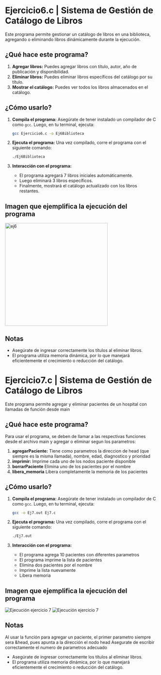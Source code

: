 # Ejercicio6.c | Sistema de Gestión de Catálogo de Libros

Este programa permite gestionar un catálogo de libros en una biblioteca, agregando o eliminando libros dinámicamente durante la ejecución.

## ¿Qué hace este programa?

1. **Agregar libros:** Puedes agregar libros con título, autor, año de publicación y disponibilidad.
2. **Eliminar libros:** Puedes eliminar libros específicos del catálogo por su título.
3. **Mostrar el catálogo:** Puedes ver todos los libros almacenados en el catálogo.

## ¿Cómo usarlo?

1. **Compila el programa:**
   Asegúrate de tener instalado un compilador de C como `gcc`. Luego, en tu terminal, ejecuta:
   ```bash
   gcc Ejercicio6.c -o Ej6Biblioteca
   ```

2. **Ejecuta el programa:**
   Una vez compilado, corre el programa con el siguiente comando:
   ```bash
   ./Ej6Biblioteca
   ```

3. **Interacción con el programa:**
   - El programa agregará 7 libros iniciales automáticamente.
   - Luego eliminará 3 libros específicos.
   - Finalmente, mostrará el catálogo actualizado con los libros restantes.

## Imagen que ejemplifica la ejecución del programa
<img width="338" alt="ej6" src="https://github.com/user-attachments/assets/d4101324-3243-4de3-ae08-992bcc87ac09" />

## Notas

- Asegúrate de ingresar correctamente los títulos al eliminar libros.
- El programa utiliza memoria dinámica, por lo que manejará eficientemente el crecimiento o reducción del catálogo.

# Ejercicio7.c | Sistema de Gestión de Catálogo de Libros

Este programa permite agregar y eliminar pacientes de un hospital con llamadas de función desde main

## ¿Qué hace este programa?

Para usar el programa, se deben de llamar a las respectivas funciones desde el archivo main y agregar o eliminar segun los parametros:

1. **agregarPaciente:** Tiene como parametros la direccion de head (que siempre es la misma llamada), nombre, edad, diagnostico y prioridad
2. **imprimir:** Imprime cada uno de los nodos paciente disponible
3. **borrarPaciente** Elimina uno de los pacientes por el nombre
4. **libera_memoria** Libera completamente la memoria de los pacientes

## ¿Cómo usarlo?

1. **Compila el programa:**
   Asegúrate de tener instalado un compilador de C como `gcc`. Luego, en tu terminal, ejecuta:
   ```bash
   gcc -o Ej7.out Ej7.c
   ```

2. **Ejecuta el programa:**
   Una vez compilado, corre el programa con el siguiente comando:
   ```bash
   ./Ej7.out
   ```

3. **Interacción con el programa:**
   - El programa agrega 10 pacientes con diferentes parametros
   - El programa imprime la lista de pacientes
   - Elimina dos pacientes por el nombre
   - Imprime la lista nuevamente
   - Libera memoria

## Imagen que ejemplifica la ejecución del programa
![Ejecución ejercicio 7](https://i.imgur.com/HxWxjN5.png)
![Ejecución ejercicio 7](https://i.imgur.com/DJXME8N.png)

## Notas

Al usar la función para agregar un paciente, el primer parametro siempre sera &head, pues apunta a la dirección el nodo head
Asegurate de escribir correctamente el numero de parametros adecuado

- Asegúrate de ingresar correctamente los títulos al eliminar libros.
- El programa utiliza memoria dinámica, por lo que manejará eficientemente el crecimiento o reducción del catálogo.
